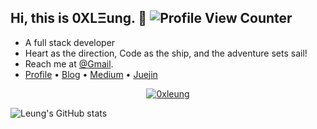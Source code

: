 ## Hi, this is 0XLΞung. :wave: ![Profile View Counter](https://komarev.com/ghpvc/?username=0xleung)

<!-- Introduction -->

- A full stack developer
- Heart as the direction, Code as the ship, and the adventure sets sail!
- Reach me at [@Gmail](mailto:jobinleung@gmail.com).
- [Profile](https://www.0xleung.com/) • [Blog](https://blog.0xleung.com/) • [Medium](https://medium.com/@0xleung) • [Juejin](https://juejin.cn/user/729731451585319/posts)

<!-- TW -->
<p align="center">
  <a href="https://twitter.com/0xleung" target="blank"><img src="https://img.shields.io/twitter/follow/0xleung?logo=twitter&style=for-the-badge" alt="0xleung" /></a>
</p>

<!-- Github Stats -->

![Leung's GitHub stats](https://github-readme-stats.vercel.app/api?username=0xleung&show_icons=true)
